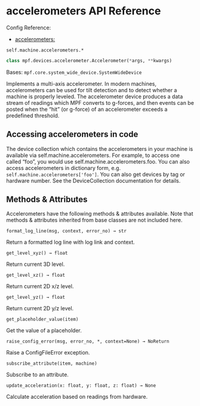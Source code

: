 # accelerometers API Reference

Config Reference:

* [accelerometers:](../../../config/accelerometers.md)

`self.machine.accelerometers.*`

``` python
class mpf.devices.accelerometer.Accelerometer(*args, **kwargs)
```

Bases: `mpf.core.system_wide_device.SystemWideDevice`

Implements a multi-axis accelerometer. In modern machines, accelerometers can be used for tilt detection and to detect whether a machine is properly leveled. The accelerometer device produces a data stream of readings which MPF converts to g-forces, and then events can be posted when the “hit” (or g-force) of an accelerometer exceeds a predefined threshold.

## Accessing accelerometers in code

The device collection which contains the accelerometers in your machine is available via self.machine.accelerometers. For example, to access one called “foo”, you would use self.machine.accelerometers.foo. You can also access accelerometers in dictionary form, e.g. `self.machine.accelerometers['foo']`. You can also get devices by tag or hardware number. See the DeviceCollection documentation for details.

## Methods & Attributes

Accelerometers have the following methods & attributes available. Note that methods & attributes inherited from base classes are not included here.

`format_log_line(msg, context, error_no) → str`

Return a formatted log line with log link and context.

`get_level_xyz() → float`

Return current 3D level.

`get_level_xz() → float`

Return current 2D x/z level.

`get_level_yz() → float`

Return current 2D y/z level.

`get_placeholder_value(item)`

Get the value of a placeholder.

`raise_config_error(msg, error_no, *, context=None) → NoReturn`

Raise a ConfigFileError exception.

`subscribe_attribute(item, machine)`

Subscribe to an attribute.

`update_acceleration(x: float, y: float, z: float) → None`

Calculate acceleration based on readings from hardware.
